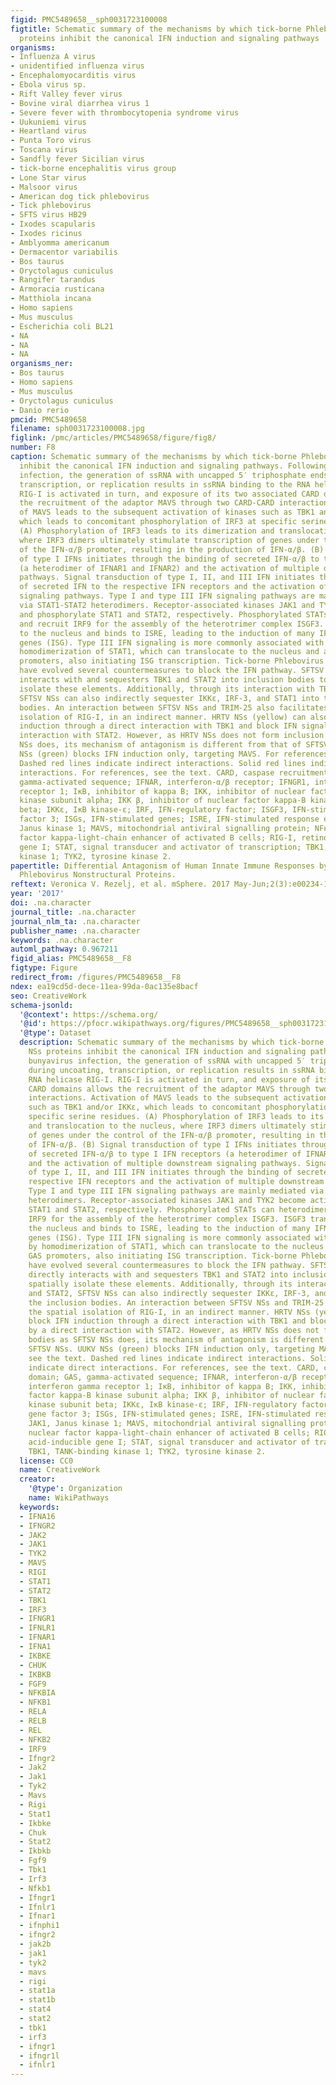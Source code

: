 ```yaml
---
figid: PMC5489658__sph0031723100008
figtitle: Schematic summary of the mechanisms by which tick-borne Phlebovirus NSs
  proteins inhibit the canonical IFN induction and signaling pathways
organisms:
- Influenza A virus
- unidentified influenza virus
- Encephalomyocarditis virus
- Ebola virus sp.
- Rift Valley fever virus
- Bovine viral diarrhea virus 1
- Severe fever with thrombocytopenia syndrome virus
- Uukuniemi virus
- Heartland virus
- Punta Toro virus
- Toscana virus
- Sandfly fever Sicilian virus
- tick-borne encephalitis virus group
- Lone Star virus
- Malsoor virus
- American dog tick phlebovirus
- Tick phlebovirus
- SFTS virus HB29
- Ixodes scapularis
- Ixodes ricinus
- Amblyomma americanum
- Dermacentor variabilis
- Bos taurus
- Oryctolagus cuniculus
- Rangifer tarandus
- Armoracia rusticana
- Matthiola incana
- Homo sapiens
- Mus musculus
- Escherichia coli BL21
- NA
- NA
- NA
organisms_ner:
- Bos taurus
- Homo sapiens
- Mus musculus
- Oryctolagus cuniculus
- Danio rerio
pmcid: PMC5489658
filename: sph0031723100008.jpg
figlink: /pmc/articles/PMC5489658/figure/fig8/
number: F8
caption: Schematic summary of the mechanisms by which tick-borne Phlebovirus NSs proteins
  inhibit the canonical IFN induction and signaling pathways. Following bunyavirus
  infection, the generation of ssRNA with uncapped 5′ triphosphate ends during uncoating,
  transcription, or replication results in ssRNA binding to the RNA helicase RIG-I.
  RIG-I is activated in turn, and exposure of its two associated CARD domains allows
  the recruitment of the adaptor MAVS through two CARD-CARD interactions. Activation
  of MAVS leads to the subsequent activation of kinases such as TBK1 and/or IKKε,
  which leads to concomitant phosphorylation of IRF3 at specific serine residues.
  (A) Phosphorylation of IRF3 leads to its dimerization and translocation to the nucleus,
  where IRF3 dimers ultimately stimulate transcription of genes under the control
  of the IFN-α/β promoter, resulting in the production of IFN-α/β. (B) Signal transduction
  of type I IFNs initiates through the binding of secreted IFN-α/β to type I IFN receptors
  (a heterodimer of IFNAR1 and IFNAR2) and the activation of multiple downstream signaling
  pathways. Signal transduction of type I, II, and III IFN initiates through the binding
  of secreted IFN to the respective IFN receptors and the activation of multiple downstream
  signaling pathways. Type I and type III IFN signaling pathways are mainly mediated
  via STAT1-STAT2 heterodimers. Receptor-associated kinases JAK1 and TYK2 become activated
  and phosphorylate STAT1 and STAT2, respectively. Phosphorylated STATs can heterodimerize
  and recruit IRF9 for the assembly of the heterotrimer complex ISGF3. ISGF3 translocates
  to the nucleus and binds to ISRE, leading to the induction of many IFN-stimulated
  genes (ISG). Type III IFN signaling is more commonly associated with signaling by
  homodimerization of STAT1, which can translocate to the nucleus and activate GAS
  promoters, also initiating ISG transcription. Tick-borne Phlebovirus NSs proteins
  have evolved several countermeasures to block the IFN pathway. SFTSV NSs (red) directly
  interacts with and sequesters TBK1 and STAT2 into inclusion bodies to spatially
  isolate these elements. Additionally, through its interaction with TBK1 and STAT2,
  SFTSV NSs can also indirectly sequester IKKε, IRF-3, and STAT1 into the inclusion
  bodies. An interaction between SFTSV NSs and TRIM-25 also facilitates the spatial
  isolation of RIG-I, in an indirect manner. HRTV NSs (yellow) can also block IFN
  induction through a direct interaction with TBK1 and block IFN signaling by a direct
  interaction with STAT2. However, as HRTV NSs does not form inclusion bodies as SFTSV
  NSs does, its mechanism of antagonism is different from that of SFTSV NSs. UUKV
  NSs (green) blocks IFN induction only, targeting MAVS. For references, see the text.
  Dashed red lines indicate indirect interactions. Solid red lines indicate direct
  interactions. For references, see the text. CARD, caspase recruitment domain; GAS,
  gamma-activated sequence; IFNAR, interferon-α/β receptor; IFNGR1, interferon gamma
  receptor 1; IκB, inhibitor of kappa B; IKK, inhibitor of nuclear factor kappa-B
  kinase subunit alpha; IKK β, inhibitor of nuclear factor kappa-B kinase subunit
  beta; IKKε, IκB kinase-ε; IRF, IFN-regulatory factor; ISGF3, IFN-stimulated gene
  factor 3; ISGs, IFN-stimulated genes; ISRE, IFN-stimulated response elements; JAK1,
  Janus kinase 1; MAVS, mitochondrial antiviral signalling protein; NFκB, nuclear
  factor kappa-light-chain enhancer of activated B cells; RIG-I, retinoic acid-inducible
  gene I; STAT, signal transducer and activator of transcription; TBK1, TANK-binding
  kinase 1; TYK2, tyrosine kinase 2.
papertitle: Differential Antagonism of Human Innate Immune Responses by Tick-Borne
  Phlebovirus Nonstructural Proteins.
reftext: Veronica V. Rezelj, et al. mSphere. 2017 May-Jun;2(3):e00234-17.
year: '2017'
doi: .na.character
journal_title: .na.character
journal_nlm_ta: .na.character
publisher_name: .na.character
keywords: .na.character
automl_pathway: 0.967211
figid_alias: PMC5489658__F8
figtype: Figure
redirect_from: /figures/PMC5489658__F8
ndex: ea19cd5d-dece-11ea-99da-0ac135e8bacf
seo: CreativeWork
schema-jsonld:
  '@context': https://schema.org/
  '@id': https://pfocr.wikipathways.org/figures/PMC5489658__sph0031723100008.html
  '@type': Dataset
  description: Schematic summary of the mechanisms by which tick-borne Phlebovirus
    NSs proteins inhibit the canonical IFN induction and signaling pathways. Following
    bunyavirus infection, the generation of ssRNA with uncapped 5′ triphosphate ends
    during uncoating, transcription, or replication results in ssRNA binding to the
    RNA helicase RIG-I. RIG-I is activated in turn, and exposure of its two associated
    CARD domains allows the recruitment of the adaptor MAVS through two CARD-CARD
    interactions. Activation of MAVS leads to the subsequent activation of kinases
    such as TBK1 and/or IKKε, which leads to concomitant phosphorylation of IRF3 at
    specific serine residues. (A) Phosphorylation of IRF3 leads to its dimerization
    and translocation to the nucleus, where IRF3 dimers ultimately stimulate transcription
    of genes under the control of the IFN-α/β promoter, resulting in the production
    of IFN-α/β. (B) Signal transduction of type I IFNs initiates through the binding
    of secreted IFN-α/β to type I IFN receptors (a heterodimer of IFNAR1 and IFNAR2)
    and the activation of multiple downstream signaling pathways. Signal transduction
    of type I, II, and III IFN initiates through the binding of secreted IFN to the
    respective IFN receptors and the activation of multiple downstream signaling pathways.
    Type I and type III IFN signaling pathways are mainly mediated via STAT1-STAT2
    heterodimers. Receptor-associated kinases JAK1 and TYK2 become activated and phosphorylate
    STAT1 and STAT2, respectively. Phosphorylated STATs can heterodimerize and recruit
    IRF9 for the assembly of the heterotrimer complex ISGF3. ISGF3 translocates to
    the nucleus and binds to ISRE, leading to the induction of many IFN-stimulated
    genes (ISG). Type III IFN signaling is more commonly associated with signaling
    by homodimerization of STAT1, which can translocate to the nucleus and activate
    GAS promoters, also initiating ISG transcription. Tick-borne Phlebovirus NSs proteins
    have evolved several countermeasures to block the IFN pathway. SFTSV NSs (red)
    directly interacts with and sequesters TBK1 and STAT2 into inclusion bodies to
    spatially isolate these elements. Additionally, through its interaction with TBK1
    and STAT2, SFTSV NSs can also indirectly sequester IKKε, IRF-3, and STAT1 into
    the inclusion bodies. An interaction between SFTSV NSs and TRIM-25 also facilitates
    the spatial isolation of RIG-I, in an indirect manner. HRTV NSs (yellow) can also
    block IFN induction through a direct interaction with TBK1 and block IFN signaling
    by a direct interaction with STAT2. However, as HRTV NSs does not form inclusion
    bodies as SFTSV NSs does, its mechanism of antagonism is different from that of
    SFTSV NSs. UUKV NSs (green) blocks IFN induction only, targeting MAVS. For references,
    see the text. Dashed red lines indicate indirect interactions. Solid red lines
    indicate direct interactions. For references, see the text. CARD, caspase recruitment
    domain; GAS, gamma-activated sequence; IFNAR, interferon-α/β receptor; IFNGR1,
    interferon gamma receptor 1; IκB, inhibitor of kappa B; IKK, inhibitor of nuclear
    factor kappa-B kinase subunit alpha; IKK β, inhibitor of nuclear factor kappa-B
    kinase subunit beta; IKKε, IκB kinase-ε; IRF, IFN-regulatory factor; ISGF3, IFN-stimulated
    gene factor 3; ISGs, IFN-stimulated genes; ISRE, IFN-stimulated response elements;
    JAK1, Janus kinase 1; MAVS, mitochondrial antiviral signalling protein; NFκB,
    nuclear factor kappa-light-chain enhancer of activated B cells; RIG-I, retinoic
    acid-inducible gene I; STAT, signal transducer and activator of transcription;
    TBK1, TANK-binding kinase 1; TYK2, tyrosine kinase 2.
  license: CC0
  name: CreativeWork
  creator:
    '@type': Organization
    name: WikiPathways
  keywords:
  - IFNA16
  - IFNGR2
  - JAK2
  - JAK1
  - TYK2
  - MAVS
  - RIGI
  - STAT1
  - STAT2
  - TBK1
  - IRF3
  - IFNGR1
  - IFNLR1
  - IFNAR1
  - IFNA1
  - IKBKE
  - CHUK
  - IKBKB
  - FGF9
  - NFKBIA
  - NFKB1
  - RELA
  - RELB
  - REL
  - NFKB2
  - IRF9
  - Ifngr2
  - Jak2
  - Jak1
  - Tyk2
  - Mavs
  - Rigi
  - Stat1
  - Ikbke
  - Chuk
  - Stat2
  - Ikbkb
  - Fgf9
  - Tbk1
  - Irf3
  - Nfkb1
  - Ifngr1
  - Ifnlr1
  - Ifnar1
  - ifnphi1
  - ifngr2
  - jak2b
  - jak1
  - tyk2
  - mavs
  - rigi
  - stat1a
  - stat1b
  - stat4
  - stat2
  - tbk1
  - irf3
  - ifngr1
  - ifngr1l
  - ifnlr1
---
```

